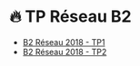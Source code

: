 # 🔥 TP Réseau B2

* [B2 Réseau 2018 - TP1](https://github.com/Tenerit/Tp-Reseau/tree/master/Tp%201)
* [B2 Réseau 2018 - TP2](https://github.com/Tenerit/Tp-Reseau/tree/master/Tp%202) 